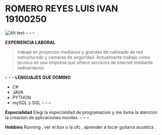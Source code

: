 # ROMERO REYES LUIS IVAN 19100250
<img title="a title" alt="Alt text" src="https://www.wallpapertip.com/wmimgs/251-2516478_4k-technology-wallpaper.jpg">
– – –

**EXPERIENCIA LABORAL**
>trabaje en proyectos medianos y grandes de cableado de red estructurado y camaras de seguridad.
Actualmente trabajo como tecnico en una empresa que ofrece servicios de internet mediante radioenlaces.

– – –
**LENGUAJES QUE DOMINO**

* C#
* JAVA
* PYTHON
* mySQL y SQL
– – –

**Especialidad**
Elegi la especialidad de programacion y me llama la atencion la creacion de aplicaciones moviles.
– – –

**Hobbies**
Running , ver el box o la ufc , aprender a tocar  guitarra acustica .

